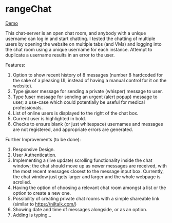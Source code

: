 # rangeChat

[Demo](rangechat.herokuapp.com)

This chat-server is an open chat room, and anybody with a unique username can log in and start chatting. I tested the chatting of multiple users by opening the website on multiple tabs (and VMs) and logging into the chat room using a unique username for each instance. Attempt to duplicate a username results in an error to the user. 

Features:
1. Option to show recent history of 8 messages (number 8 hardcoded for the sake of a pleasing UI, instead of having a manual control for it on the website).
2. Type @user message for sending a private (whisper) message to user.
3. Type !user message for sending an urgent (alert popup) message to user; a use-case which could potentially be useful for medical professionals. 
4. List of online users is displayed to the right of the chat box. 
5. Current user is highlighted in bold.   
6. Checks to ensure blank (or just whitespace) usernames and messages are not registered, and appropriate errors are generated. 

Further Improvements (to be done):
1. Responsive Design.
2. User Authentication.
3. Implementing a (live update) scrolling functionality inside the chat window; the chat should move up as newer messages are received, with the most recent messages closest to the message input box. Currently, the chat window just gets larger and larger and the whole webpage is scrolled. 
4. Having the option of choosing a relevant chat room amongst a list or the option to create a new one. 
5.  Possibility of creating private chat rooms with a simple shareable link (similar to https://niltalk.com/)
6. Showing date and time of messages alongside, or as an option. 
7. Adding <user> is typing...
